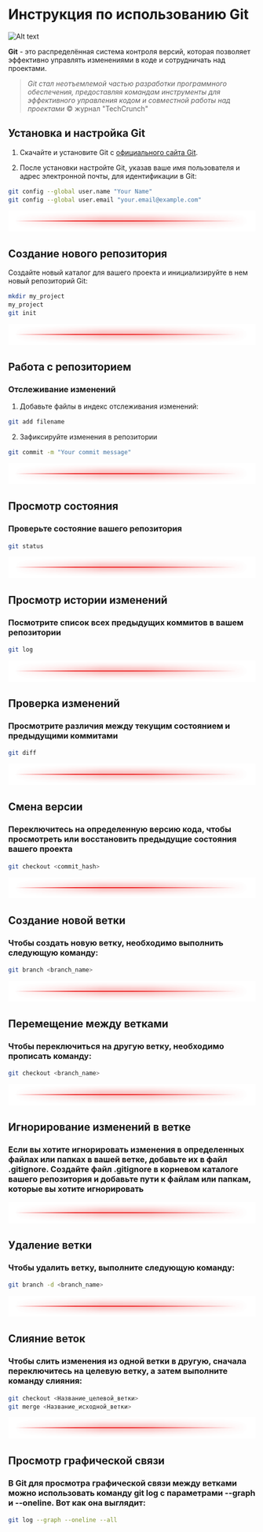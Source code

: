 # Инструкция по использованию Git

![Alt text](https://blogpost.ru/wp-content/uploads/2018/02/git-150x150.png)


**Git** - это распределённая система контроля версий, которая позволяет эффективно управлять изменениями в коде и сотрудничать над проектами.

> *Git стал неотъемлемой частью разработки программного обеспечения, предоставляя командам инструменты для эффективного управления кодом и совместной работы над проектами* © журнал "TechCrunch"

## Установка и настройка Git

1. Скачайте и установите Git с [официального сайта Git](https://git-scm.com/).

2. После установки настройте Git, указав ваше имя пользователя и адрес электронной почты, для идентификации в Git:

```bash
git config --global user.name "Your Name"
git config --global user.email "your.email@example.com"
```

![line](line2.png)

## Создание нового репозитория

Создайте новый каталог для вашего проекта и инициализируйте в нем новый репозиторий Git:

```bash
mkdir my_project
my_project
git init
```

![line](line2.png)

## Работа с репозиторием
### Отслеживание изменений

1. Добавьте файлы в индекс отслеживания изменений:

```sh
git add filename
```
2. Зафиксируйте изменения в репозитории

```sh
git commit -m "Your commit message"
```

![line](line2.png)

## Просмотр состояния

### Проверьте состояние вашего репозитория

```sh
git status
```

![line](line2.png)

## Просмотр истории изменений

### Посмотрите список всех предыдущих коммитов в вашем репозитории

```sh
git log
```

![line](line2.png)

## Проверка изменений

### Просмотрите различия между текущим состоянием и предыдущими коммитами

```sh
git diff
```

![line](line2.png)

## Смена версии

### Переключитесь на определенную версию кода, чтобы просмотреть или восстановить предыдущие состояния вашего проекта

```sh
git checkout <commit_hash>
```
![line](line2.png)

## Создание новой ветки

### Чтобы создать новую ветку, необходимо выполнить следующую команду:

```sh
git branch <branch_name>
```

![line](line2.png)

## Перемещение между ветками

### Чтобы переключиться на другую ветку, необходимо прописать команду:

```sh
git checkout <branch_name>
```


![line](line2.png)

## Игнорирование изменений в ветке

### Если вы хотите игнорировать изменения в определенных файлах или папках в вашей ветке, добавьте их в файл .gitignore. Создайте файл .gitignore в корневом каталоге вашего репозитория и добавьте пути к файлам или папкам, которые вы хотите игнорировать

![line](line2.png)

## Удаление ветки

### Чтобы удалить ветку, выполните следующую команду:

```sh
git branch -d <branch_name>
```

![line](line2.png)

## Слияние веток

### Чтобы слить изменения из одной ветки в другую, сначала переключитесь на целевую ветку, а затем выполните команду слияния:

```sh
git checkout <Название_целевой_ветки>
git merge <Название_исходной_ветки>
```
![line](line2.png)

## Просмотр графической связи
### В Git для просмотра графической связи между ветками можно использовать команду git log с параметрами --graph и --oneline. Вот как она выглядит:

```sh
git log --graph --oneline --all
```



